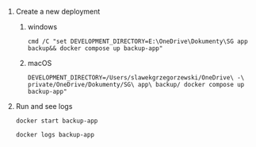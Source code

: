 1. Create a new deployment
   1. windows

      `cmd /C "set DEVELOPMENT_DIRECTORY=E:\OneDrive\Dokumenty\SG app backup&& docker compose up backup-app"`

   1. macOS

      `DEVELOPMENT_DIRECTORY=/Users/slawekgrzegorzewski/OneDrive\ -\ private/OneDrive/Dokumenty/SG\ app\ backup/ docker compose up backup-app"`

2. Run and see logs

   `docker start backup-app`

   `docker logs backup-app`